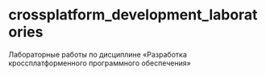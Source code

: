 # crossplatform_development_laboratories
Лабораторные работы по дисциплине «Разработка кроссплатформенного программного обеспечения»
